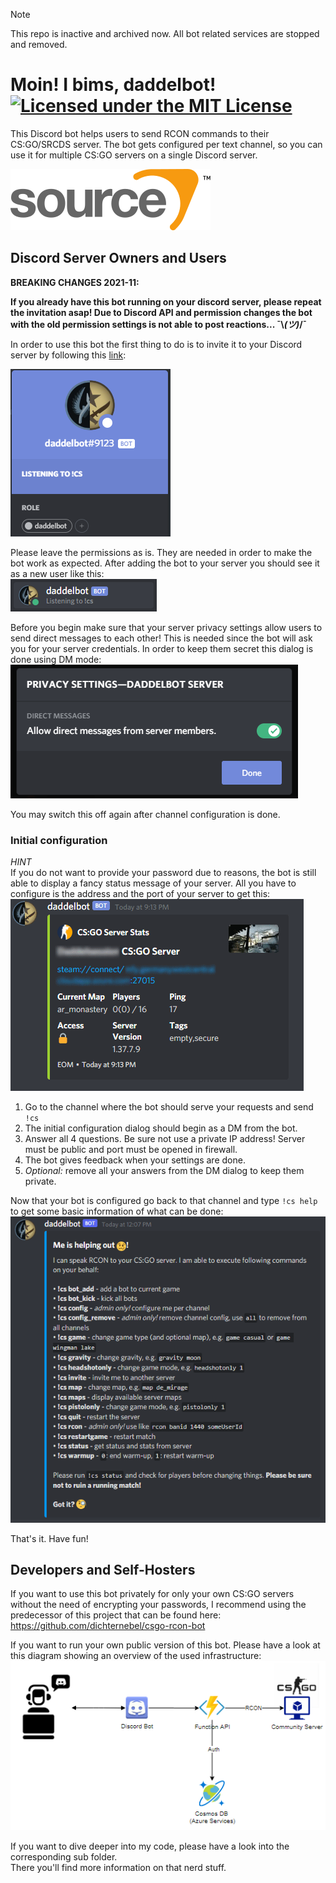 > [!NOTE]  
> This repo is inactive and archived now.
> All bot related services are stopped and removed.


# Moin! I bims, daddelbot! [![Licensed under the MIT License](https://img.shields.io/badge/License-MIT-blue.svg)](https://github.com/dichternebel/csgo-rcon-bot/blob/main/LICENSE.md)
This Discord bot helps users to send RCON commands to their CS:GO/SRCDS server. The bot gets configured per text channel, so you can use it for multiple CS:GO servers on a single Discord server.

![](assets/320px-Source_engine_logo_and_wordmark.svg.png)

## Discord Server Owners and Users

**BREAKING CHANGES 2021-11:**

**If you already have this bot running on your discord server, please repeat the invitation asap! Due to Discord API and permission changes the bot with the old permission settings is not able to post reactions... ¯\\_(ツ)_/¯**

In order to use this bot the first thing to do is to invite it to your Discord server by following this [link](https://discord.com/oauth2/authorize?client_id=797866820996169779&permissions=93248&scope=bot):

[![](assets/bot_card.png)](https://discord.com/oauth2/authorize?client_id=797866820996169779&permissions=93248&scope=bot)

Please leave the permissions as is. They are needed in order to make the bot work as expected.
After adding the bot to your server you should see it as a new user like this:  
![](assets/bot_listening.png)

Before you begin make sure that your server privacy settings allow users to send direct messages to each other! This is needed since the bot will ask you for your server credentials. In order to keep them secret this dialog is done using DM mode:  
![](assets/server-privacy-settings.png)

You may switch this off again after channel configuration is done.

### Initial configuration

*HINT*  
If you do not want to provide your password due to reasons, the bot is still able to display a fancy status message of your server. All you have to configure is the address and the port of your server to get this:  
![](assets/screenshot_status.PNG)

1. Go to the channel where the bot should serve your requests and send `!cs`
2. The initial configuration dialog should begin as a DM from the bot.
3. Answer all 4 questions. Be sure not use a private IP address! Server must be public and port must be opened in firewall.
4. The bot gives feedback when your settings are done.
5. *Optional:* remove all your answers from the DM dialog to keep them private.

Now that your bot is configured go back to that channel and type `!cs help` to get some basic information of what can be done:  
![](assets/screenshot_help.PNG)

That's it. Have fun!

## Developers and Self-Hosters

If you want to use this bot privately for only your own CS:GO servers without the need of encrypting your passwords, I recommend using the predecessor of this project that can be found here:  
https://github.com/dichternebel/csgo-rcon-bot

If you want to run your own public version of this bot. Please have a look at this diagram showing an overview of the used infrastructure:  
![](assets/daddelbot_infrastructure.png)

If you want to dive deeper into my code, please have a look into the corresponding sub folder.  
There you'll find more information on that nerd stuff.

